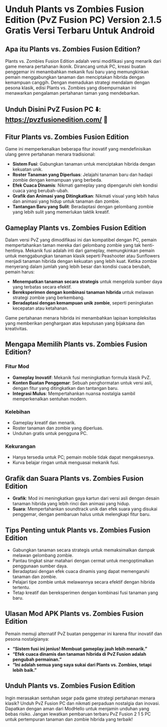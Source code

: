 # Unduh Plants vs Zombies Fusion Edition (PvZ Fusion PC) Version 2.1.5 Gratis Versi Terbaru Untuk Android 

## Apa itu Plants vs. Zombies Fusion Edition?
Plants vs. Zombies Fusion Edition adalah versi modifikasi yang menarik dari game menara pertahanan ikonik. Dirancang untuk PC, kreasi buatan penggemar ini menambahkan mekanik fusi baru yang memungkinkan pemain menggabungkan tanaman dan menciptakan hibrida dengan kemampuan canggih. Dengan memadukan strategi mendalam dengan pesona klasik, edisi Plants vs. Zombies yang disempurnakan ini menawarkan pengalaman pertahanan taman yang mendebarkan.

## Unduh Disini PvZ Fusion PC ⬇️: https://pvzfusionedition.com/ 📲

## Fitur Plants vs. Zombies Fusion Edition
Game ini memperkenalkan beberapa fitur inovatif yang mendefinisikan ulang genre pertahanan menara tradisional:

- **Sistem Fusi**: Gabungkan tanaman untuk menciptakan hibrida dengan kekuatan unik.
- **Roster Tanaman yang Diperluas**: Jelajahi tanaman baru dan hadapi zombie dengan kemampuan yang berbeda.
- **Efek Cuaca Dinamis**: Nikmati gameplay yang dipengaruhi oleh kondisi cuaca yang berubah-ubah.
- **Grafik dan Animasi yang Ditingkatkan**: Nikmati visual yang lebih halus dan animasi yang hidup untuk tanaman dan zombie.
- **Tantangan Baru yang Sulit**: Beradaptasi dengan gelombang zombie yang lebih sulit yang memerlukan taktik kreatif.

## Gameplay Plants vs. Zombies Fusion Edition
Dalam versi PvZ yang dimodifikasi ini dan kompatibel dengan PC, pemain mempertahankan taman mereka dari gelombang zombie yang tak henti-hentinya. Mekanik fusi adalah inti dari gameplay, memungkinkan pemain untuk menggabungkan tanaman klasik seperti Peashooter atau Sunflowers menjadi tanaman hibrida dengan kekuatan yang lebih kuat. Ketika zombie menyerang dalam jumlah yang lebih besar dan kondisi cuaca berubah, pemain harus:

- **Menempatkan tanaman secara strategis** untuk mengelola sumber daya yang terbatas secara efektif.
- **Bereksperimen dengan kombinasi tanaman hibrida** untuk melawan strategi zombie yang berkembang.
- **Beradaptasi dengan kemampuan unik zombie**, seperti peningkatan kecepatan atau ketahanan.

Game pertahanan menara hibrida ini menambahkan lapisan kompleksitas yang memberikan penghargaan atas keputusan yang bijaksana dan kreativitas.

## Mengapa Memilih Plants vs. Zombies Fusion Edition?
### Fitur Mod
- **Gameplay Inovatif**: Mekanik fusi meningkatkan formula klasik PvZ.
- **Konten Buatan Penggemar**: Sebuah penghormatan untuk versi asli, dengan fitur yang ditingkatkan dan tantangan baru.
- **Integrasi Mulus**: Mempertahankan nuansa nostalgia sambil memperkenalkan sentuhan modern.

### Kelebihan
- Gameplay kreatif dan menarik.
- Roster tanaman dan zombie yang diperluas.
- Unduhan gratis untuk pengguna PC.

### Kekurangan
- Hanya tersedia untuk PC; pemain mobile tidak dapat mengaksesnya.
- Kurva belajar ringan untuk menguasai mekanik fusi.

## Grafik dan Suara Plants vs. Zombies Fusion Edition
- **Grafik**: Mod ini meningkatkan gaya kartun dari versi asli dengan desain tanaman hibrida yang lebih rinci dan animasi yang hidup.
- **Suara**: Mempertahankan soundtrack unik dan efek suara yang disukai penggemar, dengan pembaruan halus untuk melengkapi fitur baru.

## Tips Penting untuk Plants vs. Zombies Fusion Edition
- Gabungkan tanaman secara strategis untuk memaksimalkan dampak melawan gelombang zombie.
- Pantau tingkat sinar matahari dengan cermat untuk mengoptimalkan penggunaan sumber daya.
- Beradaptasi dengan efek cuaca dinamis yang dapat memengaruhi tanaman dan zombie.
- Pelajari tipe zombie untuk melawannya secara efektif dengan hibrida tertentu.
- Tetap kreatif dan bereksperimen dengan kombinasi fusi tanaman yang baru.

## Ulasan Mod APK Plants vs. Zombies Fusion Edition
Pemain memuji alternatif PvZ buatan penggemar ini karena fitur inovatif dan pesona nostalgianya:

- **“Sistem fusi ini jenius! Membuat gameplay jauh lebih menarik.”**
- **“Efek cuaca dinamis dan tanaman hibrida di PvZ Fusion adalah pengubah permainan.”**
- **“Ini adalah semua yang saya sukai dari Plants vs. Zombies, tetapi lebih baik.”**

## Unduh Plants vs. Zombies Fusion Edition
Ingin merasakan sentuhan segar pada game strategi pertahanan menara klasik? Unduh PvZ Fusion PC dan nikmati perpaduan nostalgia dan inovasi. Dapatkan dengan aman dari ModHello untuk menjamin unduhan yang bebas risiko. Jangan lewatkan pembaruan terbaru PvZ Fusion 2 1 5 PC untuk pertempuran tanaman dan zombie hibrida yang terbaik!

